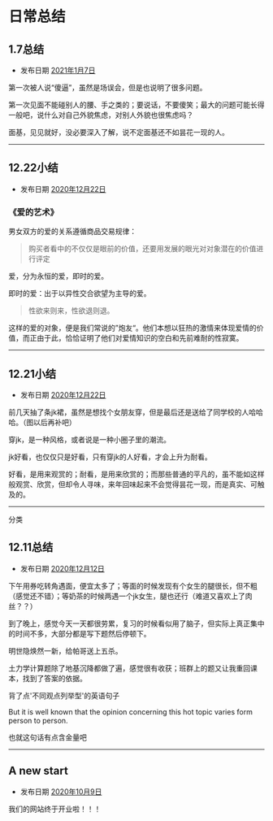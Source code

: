 # 日常总结


## 1.7总结

* 发布日期 [2021年1月7日](1)

第一次被人说“傻逼”，虽然是场误会，但是也说明了很多问题。

第一次见面不能碰别人的腰、手之类的；要说话，不要傻笑；最大的问题可能长得一般吧，说什么对自己外貌焦虑，对别人外貌也很焦虑吗？

面基，见见就好，没必要深入了解，说不定面基还不如昙花一现的人。

* * *

## 12.22小结

* 发布日期 [2020年12月22日](1)

### 《爱的艺术》

男女双方的爱的关系遵循商品交易规律：

> 购买者看中的不仅仅是眼前的价值，还要用发展的眼光对对象潜在的价值进行评定

爱，分为永恒的爱，即时的爱。

即时的爱：出于以异性交合欲望为主导的爱。

> 性欲来则来，性欲退则退。

这样的爱的对象，便是我们常说的”炮友“。他们本想以狂热的激情来体现爱情的价值，而正由于此，恰恰证明了他们对爱情知识的空白和先前难耐的性寂寞。

* * *

## 12.21小结

* 发布日期 [2020年12月22日](1)

前几天抽了条jk裙，虽然是想找个女朋友穿，但是最后还是送给了同学校的人哈哈哈。（图以后再补吧）

穿jk，是一种风格，或者说是一种小圈子里的潮流。

jk好看，也仅仅只是好看，只有穿jk的人好看，才会上升为耐看。

好看，是用来观赏的；耐看，是用来欣赏的；而那些普通的平凡的，虽不能如这样般观赏、欣赏，但却令人寻味，来年回味起来不会觉得昙花一现，而是真实、可触及的。

* * *

分类

## 12.11总结

* 发布日期 [2020年12月12日](1)

下午用券吃转角遇面，便宜太多了；等面的时候发现有个女生的腿很长，但不粗（感觉还不错）；等奶茶的时候两遇一个jk女生，腿也还行（难道又喜欢上了肉丝？？）

到了晚上，感觉今天一天都很劳累，复习的时候看似用了脑子，但实际上真正集中的时间不多，大部分都是写下题然后停顿下。

明世隐焕然一新，给帕哥送上五杀。

土力学计算题除了地基沉降都做了遍，感觉很有收获；班群上的题又让我重回课本，找到了答案的依据。

背了点'不同观点列举型'的英语句子

But it is well known that the opinion concerning this hot topic varies form
person to person.

也就这句话有点含金量吧

* * *

## A new start

* 发布日期 [2020年10月9日](1)

我们的网站终于开业啦！！！
